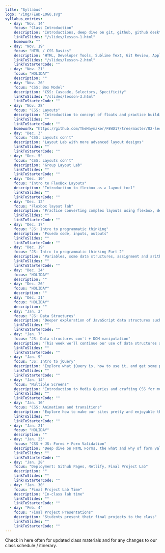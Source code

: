 ```yaml
---
title: "Syllabus"
logo: "/img/FEWD-LOGO.svg"
syllabus_entries:
  - day: "Nov. 14"
    focus: "Class Introduction"
    description: "Introductions, deep dive on git, github, github desktop and begin HTML concepts"
    linkToSlides: "/slides/lesson-1.html"
    homework: ""
  - day: "Nov. 19"
    focus: "HTML / CSS Basics"
    description: "HTML, Developer Tools, Sublime Text, Git Review, Applying CSS to an HTML Document"
    linkToSlides: "/slides/lesson-2.html"
    linkToStarterCode: ""
  - day: "Nov. 21"
    focus: "HOLIDAY"
    description: ""
  - day: "Nov. 26"
    focus: "CSS: Box Model"
    description: "CSS: Cascade, Selectors, Specificity"
    linkToSlides: "/slides/lesson-3.html"
    linkToStarterCode: ""
  - day: "Nov. 28"
    focus: "CSS: Layouts"
    description: "Introduction to concept of floats and practice building layouts"
    linkToSlides: ""
    linkToStarterCode: ""
    homework: "https://github.com/TheHaymaker/FEWD17/tree/master/02-lesson/homework-assignment"
  - day: "Dec. 3"
    focus: "CSS: Layouts con't"
    description: "Layout Lab with more advanced layout designs"
    linkToSlides: ""
    linkToStarterCode: ""
  - day: "Dec. 5"
    focus: "CSS: Layouts con't"
    description: "Group Layout Lab"
    linkToSlides: ""
    linkToStarterCode: ""
  - day: "Dec. 10"
    focus: "Intro to FlexBox Layouts"
    description: "Introduction to flexbox as a layout tool"
    linkToSlides: ""
    linkToStarterCode: ""
  - day: "Dec. 12"
    focus: "Flexbox layout lab"
    description: "Practice converting complex layouts using flexbox, deeper our familiarity with flexbox css attributes and behavior"
    linkToSlides: ""
    linkToStarterCode: ""
  - day: "Dec. 17"
    focus: "JS: Intro to programmatic thinking"
    description: "Psuedo code, inputs, outputs"
    linkToSlides: ""
    linkToStarterCode: ""
  - day: "Dec. 19"
    focus: "JS: Intro to programmatic thinking Part 2"
    description: "Variables, some data structures, assignment and arithmetic operators"
    linkToSlides: ""
    linkToStarterCode: ""
  - day: "Dec. 24"
    focus: "HOLIDAY"
    description: ""
  - day: "Dec. 26"
    focus: "HOLIDAY"
    description: ""
  - day: "Dec. 31"
    focus: "HOLIDAY"
    description: ""
  - day: "Jan. 2"
    focus: "JS: Data Structures"
    description: "Deeper exploration of JavaScript data structures such as arrays and objects"
    linkToSlides: ""
    linkToStarterCode: ""
  - day: "Jan. 7"
    focus: "JS: Data structures con't + DOM manipulation"
    description: "This week we'll continue our use of data structures and knowledge about the DOM to add, delete, modify and manipulate data in the browser"
    linkToSlides: ""
    linkToStarterCode: ""
  - day: "Jan. 9"
    focus: "JS: Intro to jQuery"
    description: "Explore what jQuery is, how to use it, and get some practice using it to manipulate the DOM"
    linkToSlides: ""
    linkToStarterCode: ""
  - day: "Jan. 14"
    focus: "Multiple Screens"
    description: "Introduction to Media Queries and crafting CSS for multiple screens"
    linkToSlides: ""
    linkToStarterCode: ""
  - day: "Jan. 16"
    focus: "CSS: Animations and transitions"
    description: "Explore how to make our sites pretty and enjoyable through subtle animations and transition effects"
    linkToSlides: ""
    linkToStarterCode: ""
  - day: "Jan. 21"
    focus: "HOLIDAY"
    description: ""
  - day: "Jan. 23"
    focus: "CSS + JS: Forms + Form Validation"
    description: "Deep dive on HTML Forms, the what and why of form validation, and different types of form validation tools"
    linkToSlides: ""
    linkToStarterCode: ""
  - day: "Jan. 28"
    focus: "Deployment: Github Pages, Netlify, Final Project Lab"
    description: ""
    linkToSlides: ""
    linkToStarterCode: ""
  - day: "Jan. 30"
    focus: "Final Project Lab Time"
    description: "In-class lab time"
    linkToSlides: ""
    linkToStarterCode: ""
  - day: "Feb. 4"
    focus: "Final Project Presentations"
    description: "Students present their final projects to the class"
    linkToSlides: ""
    linkToStarterCode: ""
---
```


Check in here often for updated class materials and for
any changes to our class schedule / itinerary.
